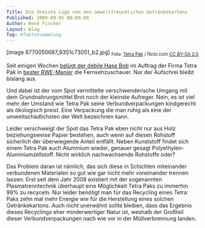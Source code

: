 ```yaml
---
Title: Die dreiste Lüge von den umweltfreundlichen Getränkekartons
Published: 2009-09-05 00:00:00
Author: René Fischer
Layout: blog
Tag: #faktensammlung
---
```

[image 6770050687_9351c73051_b2.jpg]
<sub>Foto: [Tetra Pak](https://www.flickr.com/photos/tetrapak/) / flickr.com [CC BY-SA 2.0]((https://creativecommons.org/licenses/by-sa/2.0/))</sub>

Seit einigen Wochen [belügt der debile Hase Bob](https://www.youtube.com/watch?v=3jrxuctMYLY) im Auftrag der Firma Tetra Pak in [bester RWE-Manier](https://netzpolitik.org/2009/rwe-die-wahrheit-zum-spot/) die Fernsehzuschauer. Nur der Aufschrei bleibt bislang aus.

Und dabei ist der vom Spot vermittelte verschwenderische Umgang mit dem Grundnahrungsmittel Brot noch der kleinste Aufreger. Nein, es ist viel mehr der Umstand wie Tetra Pak seine Verbundverpackungen kindgerecht als ökologisch preist. Eine Verpackung die man ruhig als eine der umweltschädlichsten der Welt bezeichnen kann.

Leider verschweigt der Spot das Tetra Pak eben nicht nur aus Holz beziehungsweise Papier bestehen, auch wenn auf diesen Rohstoff sicherlich der überwiegende Anteil entfällt. Neben Kunststoff findet sich einem Tetra Pak auch Aluminium wieder, genauer gesagt Polyethylen-Aluminiumzellstoff. Nicht wirklich nachwachsende Rohstoffe oder?

Das Problem daran ist nämlich, das sich diese in Schichten miteinander verbundenen Materialen so gut wie gar nicht mehr voneinander trennen lassen. Erst seit dem Jahr 2008 existiert mit der sogenannten Plasmatrenntechnik überhaupt eine Möglichkeit Tetra Paks zu immerhin 99% zu recyceln. Nur leider benötigt man für das Recycling eines Tetra Paks zehn mal mehr Energie wie für die Herstellung eines solchen Getränkekartons. Auch nicht unerwähnt sollte bleiben, dass das Ergebnis dieses Recyclings eher minderwertiger Natur ist, weshalb der Großteil dieser Verbundverpackungen nach wie vor in der Müllverbrennung landen.